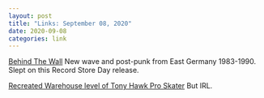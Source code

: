 ```yaml
---
layout: post
title: "Links: September 08, 2020"
date: 2020-09-08
categories: link
---
```

[Behind The Wall](https://www.discogs.com/Various-Behind-The-Wall-The-Record/release/15378138) New wave and post-punk from East Germany 1983-1990. Slept on this Record Store Day release.

[Recreated Warehouse level of Tony Hawk Pro Skater](https://youtu.be/uIuFBdwWKsI) But IRL.



